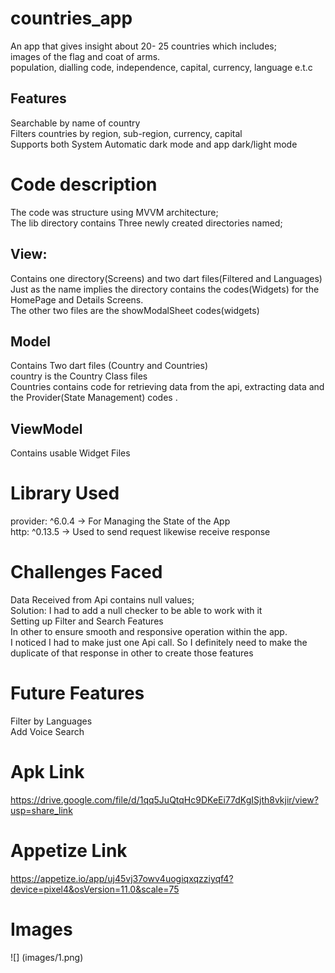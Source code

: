 # countries_app
An app that gives insight about 20- 25 countries which includes;  
images of the flag and coat of arms.  
population, dialling code, independence, capital, currency, language e.t.c  
## Features
 Searchable by  name of country  
 Filters countries by region, sub-region, currency, capital  
 Supports both System Automatic dark mode and app dark/light mode  



# Code description
The code was structure using MVVM architecture;    
The lib directory contains Three newly created directories named;  
 ##  View:
Contains one directory(Screens) and two dart files(Filtered and Languages)  
Just as the name implies the directory contains the codes(Widgets) for the HomePage and Details Screens.  
The other two files are the showModalSheet codes(widgets)  

## Model
Contains Two dart files (Country and Countries)  
country is the Country Class files  
Countries contains code for retrieving data from the api, extracting data and the Provider(State Management) codes .  
 
## ViewModel
Contains usable Widget Files  


# Library Used
provider: ^6.0.4 -> For Managing the State of the App    
http: ^0.13.5 -> Used to send request likewise receive response  

# Challenges Faced

 Data Received from Api contains null values;    
Solution: I had to add a null checker to be able to work with it  
Setting up Filter and Search Features  
In other to ensure smooth and responsive operation within the app.   
 I noticed I had to make just one Api call. So I definitely need to make the duplicate of that response in other to create those features   

# Future Features
  Filter by Languages  
  Add Voice Search  

# Apk Link 
https://drive.google.com/file/d/1qq5JuQtqHc9DKeEi77dKgISjth8vkjir/view?usp=share_link  

# Appetize Link
https://appetize.io/app/uj45vj37owv4uogiqxqzziyqf4?device=pixel4&osVersion=11.0&scale=75  

# Images
![]
(images/1.png)